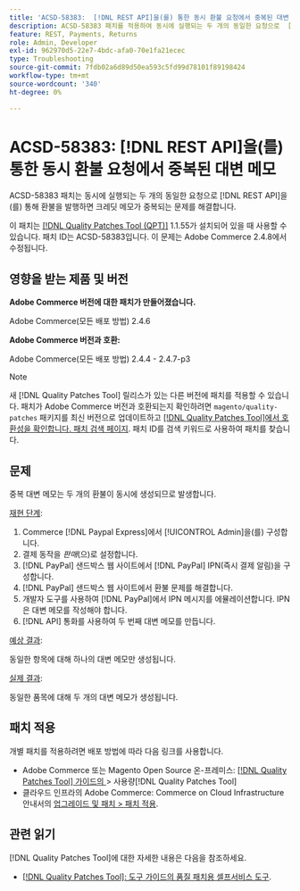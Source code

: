 ```yaml
---
title: 'ACSD-58383:  [!DNL REST API]을(를) 통한 동시 환불 요청에서 중복된 대변 메모'
description: ACSD-58383 패치를 적용하여 동시에 실행되는 두 개의 동일한 요청으로  [!DNL REST API] 을(를) 통해 환불을 발행하면 중복 대변 메모가 생성되는 Adobe Commerce 문제를 해결합니다.
feature: REST, Payments, Returns
role: Admin, Developer
exl-id: 962970d5-22e7-4bdc-afa0-70e1fa21ecec
type: Troubleshooting
source-git-commit: 7fdb02a6d89d50ea593c5fd99d78101f89198424
workflow-type: tm+mt
source-wordcount: '340'
ht-degree: 0%

---
```


# ACSD-58383: [!DNL REST API]을(를) 통한 동시 환불 요청에서 중복된 대변 메모

ACSD-58383 패치는 동시에 실행되는 두 개의 동일한 요청으로 [!DNL REST API]을(를) 통해 환불을 발행하면 크레딧 메모가 중복되는 문제를 해결합니다.

이 패치는 [[!DNL Quality Patches Tool (QPT)]](/help/tools/quality-patches-tool/quality-patches-tool-to-self-serve-quality-patches.md) 1.1.55가 설치되어 있을 때 사용할 수 있습니다. 패치 ID는 ACSD-58383입니다. 이 문제는 Adobe Commerce 2.4.8에서 수정됩니다.

## 영향을 받는 제품 및 버전

**Adobe Commerce 버전에 대한 패치가 만들어졌습니다.**

Adobe Commerce(모든 배포 방법) 2.4.6

**Adobe Commerce 버전과 호환:**

Adobe Commerce(모든 배포 방법) 2.4.4 - 2.4.7-p3


>[!NOTE]
>
>새 [!DNL Quality Patches Tool] 릴리스가 있는 다른 버전에 패치를 적용할 수 있습니다. 패치가 Adobe Commerce 버전과 호환되는지 확인하려면 `magento/quality-patches` 패키지를 최신 버전으로 업데이트하고 [[!DNL Quality Patches Tool]에서 호환성을 확인합니다. 패치 검색 페이지](https://experienceleague.adobe.com/tools/commerce-quality-patches/index.html). 패치 ID를 검색 키워드로 사용하여 패치를 찾습니다.

## 문제

중복 대변 메모는 두 개의 환불이 동시에 생성되므로 발생합니다.

<u>재현 단계</u>:

1. Commerce [!DNL Paypal Express]에서 [!UICONTROL Admin]을(를) 구성합니다.
1. 결제 동작을 *판매*(으)로 설정합니다.
1. [!DNL PayPal] 샌드박스 웹 사이트에서 [!DNL PayPal] IPN(즉시 결제 알림)을 구성합니다.
1. [!DNL PayPal] 샌드박스 웹 사이트에서 환불 문제를 해결합니다.
1. 개발자 도구를 사용하여 [!DNL PayPal]에서 IPN 메시지를 에뮬레이션합니다. IPN은 대변 메모를 작성해야 합니다.
1. [!DNL API] 통화를 사용하여 두 번째 대변 메모를 만듭니다.

<u>예상 결과</u>:

동일한 항목에 대해 하나의 대변 메모만 생성됩니다.


<u>실제 결과</u>:

동일한 품목에 대해 두 개의 대변 메모가 생성됩니다.

## 패치 적용

개별 패치를 적용하려면 배포 방법에 따라 다음 링크를 사용합니다.

* Adobe Commerce 또는 Magento Open Source 온-프레미스: [[!DNL Quality Patches Tool]  가이드의 ](/help/tools/quality-patches-tool/usage.md)> 사용량[!DNL Quality Patches Tool]
* 클라우드 인프라의 Adobe Commerce: Commerce on Cloud Infrastructure 안내서의 [업그레이드 및 패치 > 패치 적용](https://experienceleague.adobe.com/docs/commerce-cloud-service/user-guide/develop/upgrade/apply-patches.html).


## 관련 읽기

[!DNL Quality Patches Tool]에 대한 자세한 내용은 다음을 참조하세요.

* [[!DNL Quality Patches Tool]: 도구 가이드의 품질 패치용 셀프서비스 도구](/help/tools/quality-patches-tool/quality-patches-tool-to-self-serve-quality-patches.md).
